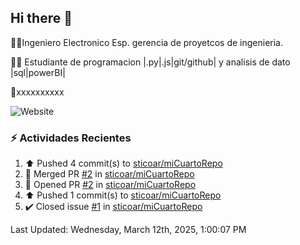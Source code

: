 ## Hi there 👋



👨‍💻Ingeniero Electronico Esp. gerencia de proyetcos de ingenieria.

👨‍🎓 Estudiante de programacion |.py|.js|git/github| y analisis de dato |sql|powerBI|

📱xxxxxxxxxx

![Website](https://img.shields.io/website?url=https%3A%2F%2Fwww.linkedin.com%2Fin%2Fstivenson-corredor-aa7382293%2F)


### :zap: Actividades Recientes
<!--RECENT_ACTIVITY:start-->
1. ⬆️ Pushed 4 commit(s) to [sticoar/miCuartoRepo](https://github.com/sticoar/miCuartoRepo)<br>
2. 🎉 Merged PR [#2](https://github.com/sticoar/miCuartoRepo/pull/2) in [sticoar/miCuartoRepo](https://github.com/sticoar/miCuartoRepo)<br>
3. 💪 Opened PR [#2](https://github.com/sticoar/miCuartoRepo/pull/2) in [sticoar/miCuartoRepo](https://github.com/sticoar/miCuartoRepo)<br>
4. ⬆️ Pushed 1 commit(s) to [sticoar/miCuartoRepo](https://github.com/sticoar/miCuartoRepo)<br>
5. ✔️ Closed issue [#1](https://github.com/sticoar/miCuartoRepo/issues/1) in [sticoar/miCuartoRepo](https://github.com/sticoar/miCuartoRepo)<br>
<!--RECENT_ACTIVITY:end-->
<!--RECENT_ACTIVITY:last_update-->
Last Updated: Wednesday, March 12th, 2025, 1:00:07 PM
<!--RECENT_ACTIVITY:last_update_end-->

<!--
**sticoar/sticoar** is a ✨ _special_ ✨ repository because its `README.md` (this file) appears on your GitHub profile.

Here are some ideas to get you started:

- 🔭 I’m currently working on ...
- 🌱 I’m currently learning ...
- 👯 I’m looking to collaborate on ...
- 🤔 I’m looking for help with ...
- 💬 Ask me about ...
- 📫 How to reach me: ...
- 😄 Pronouns: ...
- ⚡ Fun fact: ...
-->
